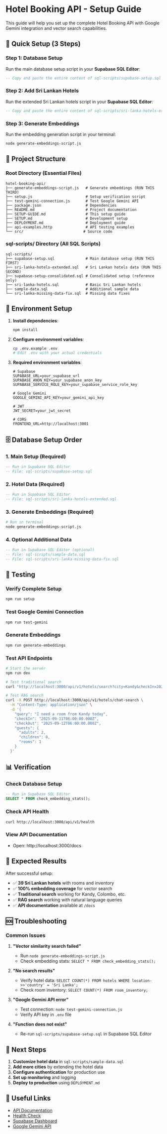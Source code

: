 # Hotel Booking API - Setup Guide

This guide will help you set up the complete Hotel Booking API with Google Gemini integration and vector search capabilities.

## 🚀 Quick Setup (3 Steps)

### Step 1: Database Setup
Run the main database setup script in your **Supabase SQL Editor**:

```sql
-- Copy and paste the entire content of sql-scripts/supabase-setup.sql
```

### Step 2: Add Sri Lankan Hotels
Run the extended Sri Lankan hotels script in your **Supabase SQL Editor**:

```sql
-- Copy and paste the entire content of sql-scripts/sri-lanka-hotels-extended.sql
```

### Step 3: Generate Embeddings
Run the embedding generation script in your terminal:

```bash
node generate-embeddings-script.js
```

## 📁 Project Structure

### Root Directory (Essential Files)
```
hotel-booking-api/
├── generate-embeddings-script.js   # Generate embeddings (RUN THIS THIRD)
├── setup.js                        # Setup verification script
├── test-gemini-connection.js       # Test Google Gemini API
├── package.json                    # Dependencies
├── README.md                       # Project documentation
├── SETUP-GUIDE.md                  # This setup guide
├── SETUP.md                        # Development setup
├── DEPLOYMENT.md                   # Deployment guide
├── api-examples.http               # API testing examples
└── src/                           # Source code
```

### sql-scripts/ Directory (All SQL Scripts)
```
sql-scripts/
├── supabase-setup.sql              # Main database setup (RUN THIS FIRST)
├── sri-lanka-hotels-extended.sql   # Sri Lankan hotels data (RUN THIS SECOND)
├── supabase-setup-consolidated.sql # Consolidated setup (reference only)
├── sri-lanka-hotels.sql            # Basic Sri Lankan hotels
├── sample-data.sql                 # Additional sample data
└── sri-lanka-missing-data-fix.sql  # Missing data fixes
```

## 🔧 Environment Setup

1. **Install dependencies**:
   ```bash
   npm install
   ```

2. **Configure environment variables**:
   ```bash
   cp .env.example .env
   # Edit .env with your actual credentials
   ```

3. **Required environment variables**:
   ```env
   # Supabase
   SUPABASE_URL=your_supabase_url
   SUPABASE_ANON_KEY=your_supabase_anon_key
   SUPABASE_SERVICE_ROLE_KEY=your_supabase_service_role_key
   
   # Google Gemini
   GOOGLE_GEMINI_API_KEY=your_gemini_api_key
   
   # JWT
   JWT_SECRET=your_jwt_secret
   
   # CORS
   FRONTEND_URL=http://localhost:3001
   ```

## 🗄️ Database Setup Order

### 1. Main Setup (Required)
```sql
-- Run in Supabase SQL Editor
-- File: sql-scripts/supabase-setup.sql
```

### 2. Hotel Data (Required)
```sql
-- Run in Supabase SQL Editor  
-- File: sql-scripts/sri-lanka-hotels-extended.sql
```

### 3. Generate Embeddings (Required)
```bash
# Run in terminal
node generate-embeddings-script.js
```

### 4. Optional Additional Data
```sql
-- Run in Supabase SQL Editor (optional)
-- File: sql-scripts/sample-data.sql
-- File: sql-scripts/sri-lanka-missing-data-fix.sql
```

## 🧪 Testing

### Verify Complete Setup
```bash
npm run setup
```

### Test Google Gemini Connection
```bash
npm run test-gemini
```

### Generate Embeddings
```bash
npm run generate-embeddings
```

### Test API Endpoints
```bash
# Start the server
npm run dev

# Test traditional search
curl "http://localhost:3000/api/v1/hotels/search?city=Kandy&checkIn=2025-09-11&checkOut=2025-09-12&adults=2&children=0&rooms=1"

# Test RAG search
curl -X POST http://localhost:3000/api/v1/hotels/chat-search \
  -H "Content-Type: application/json" \
  -d '{
    "query": "I need a room from Kandy today",
    "checkIn": "2025-09-11T06:00:00.000Z",
    "checkOut": "2025-09-12T06:00:00.000Z",
    "guests": {
      "adults": 2,
      "children": 0,
      "rooms": 1
    }
  }'
```

## 📊 Verification

### Check Database Setup
```sql
-- Run in Supabase SQL Editor
SELECT * FROM check_embedding_stats();
```

### Check API Health
```bash
curl http://localhost:3000/api/v1/health
```

### View API Documentation
- Open: http://localhost:3000/docs

## 🎯 Expected Results

After successful setup:
- ✅ **39 Sri Lankan hotels** with rooms and inventory
- ✅ **100% embedding coverage** for vector search
- ✅ **Traditional search** working for Kandy, Colombo, etc.
- ✅ **RAG search** working with natural language queries
- ✅ **API documentation** available at `/docs`

## 🆘 Troubleshooting

### Common Issues

1. **"Vector similarity search failed"**
   - Run `node generate-embeddings-script.js`
   - Check embedding stats: `SELECT * FROM check_embedding_stats();`

2. **"No search results"**
   - Verify hotel data: `SELECT COUNT(*) FROM hotels WHERE location->>'country' = 'Sri Lanka';`
   - Check room inventory: `SELECT COUNT(*) FROM room_inventory;`

3. **"Google Gemini API error"**
   - Test connection: `node test-gemini-connection.js`
   - Verify API key in `.env` file

4. **"Function does not exist"**
   - Re-run `sql-scripts/supabase-setup.sql` in Supabase SQL Editor

## 📝 Next Steps

1. **Customize hotel data** in `sql-scripts/sample-data.sql`
2. **Add more cities** by extending the hotel data
3. **Configure authentication** for production use
4. **Set up monitoring** and logging
5. **Deploy to production** using `DEPLOYMENT.md`

## 🔗 Useful Links

- [API Documentation](http://localhost:3000/docs)
- [Health Check](http://localhost:3000/api/v1/health)
- [Supabase Dashboard](https://supabase.com/dashboard)
- [Google Gemini API](https://ai.google.dev/)

